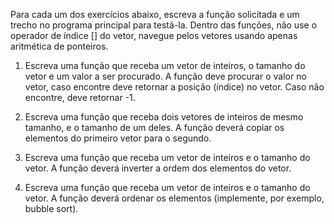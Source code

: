 Para cada um dos exercícios abaixo, escreva a função solicitada e um trecho no programa principal para testá-la. Dentro das funções, não use o operador de índice [] do vetor, navegue pelos vetores usando apenas aritmética de ponteiros.

1. Escreva uma função que receba um vetor de inteiros, o tamanho do vetor e um valor a ser procurado. A função deve procurar o valor no vetor, caso encontre deve retornar a posição (índice) no vetor. Caso não encontre, deve retornar -1.

2. Escreva uma função que receba dois vetores de inteiros de mesmo tamanho, e o tamanho de um deles. A função deverá copiar os elementos do primeiro vetor para o segundo.

3. Escreva uma função que receba um vetor de inteiros e o tamanho do vetor. A função deverá inverter a ordem dos elementos do vetor.

4. Escreva uma função que receba um vetor de inteiros e o tamanho do vetor. A função deverá ordenar os elementos (implemente, por exemplo, bubble sort).